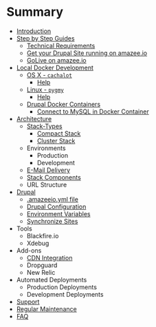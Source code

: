# Summary

* [Introduction](README.md)
* [Step by Step Guides](step_by_step_guides/step_by_step_guides.md)
   * [Technical Requirements](step_by_step_guides/technical_requirements.md)
   * [Get your Drupal Site running on amazee.io](step_by_step_guides/get_your_drupal_site_running_on_amazeeio.md)
   * [GoLive on amazee.io](step_by_step_guides/golive_on_amazeeio.md)
* [Local Docker Development](local_docker_development/local_docker_development.md)
   * [OS X - `cachalot`](local_docker_development/os_x_cachalot.md)
       * [Help](local_docker_development/os_x_cachalot/help.md)
   * [Linux - `pygmy`](local_docker_development/linux_pygmy.md)
       * [Help](local_docker_development/pygmy/help.md)
   * [Drupal Docker Containers](local_docker_development/drupal_site_containers.md)
       * [Connect to MySQL in Docker Container](local_docker_development/connect_to_mysql_from_external.md)
* [Architecture](architecture/architecture.md)
   * [Stack-Types](architecture/stack-types.md)
       * [Compact Stack](architecture/stack-types/compact.md)
       * [Cluster Stack](architecture/stack-types/cluster.md)
   * Environments
       * Production
       * Development
   * [E-Mail Delivery](architecture/e-mail_delivery.md)
   * [Stack Components](architecture/components.md)
   * URL Structure
* [Drupal](drupal/drupal.md)
   * [.amazeeio.yml file](drupal/amazeeioyml_file.md)
   * [Drupal Configuration](drupal/settingsphpfiles.md)
   * [Environment Variables](drupal/environment_variables.md)
   * [Synchronize Sites](drupal/synchronize_sites.md)
* Tools
   * Blackfire.io
   * Xdebug
* Add-ons
   * [CDN Integration](add-on/cdn_integration.md)
   * Dropguard
   * New Relic
* Automated Deployments
   * Production Deployments
   * Development Deployments
* [Support](support.md)
* [Regular Maintenance](regular_maintenance.md)
* [FAQ](faq.md)
